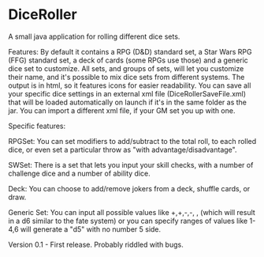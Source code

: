 # DiceRoller
A small java application for rolling different dice sets.

Features: By default it contains a RPG (D&D) standard set, a Star Wars RPG (FFG) standard set, a deck of cards (some RPGs use those) and a generic dice set to customize. All sets, and groups of sets, will let you customize their name, and it's possible to mix dice sets from different systems. The output is in html, so it features icons for easier readability. You can save all your specific dice settings in an external xml file (DiceRollerSaveFile.xml) that will be loaded automatically on launch if it's in the same folder as the jar. You can import a different xml file, if your GM set you up with one.

Specific features:

RPGSet: You can set modifiers to add/subtract to the total roll, to each rolled dice, or even set a particular throw as "with     advantage/disadvantage". 

  SWSet: There is a set that lets you input your skill checks, with a number of challenge dice and a number of ability dice. 

  Deck: You can choose to add/remove jokers from a deck, shuffle cards, or draw.

  Generic Set: You can input all possible values like +,+,-,-, ,  (which will result in a d6 similar to the fate system) or you can specify ranges of values like 1-4,6 will generate a "d5" with no number 5 side. 



Version 0.1 - First release. Probably riddled with bugs.
